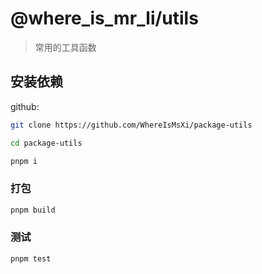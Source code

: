 # @where_is_mr_li/utils

> 常用的工具函数

## 安装依赖

github:

```bash
git clone https://github.com/WhereIsMsXi/package-utils

cd package-utils

pnpm i
```

### 打包

```bash
pnpm build
```

### 测试

```bash
pnpm test
```

